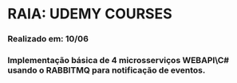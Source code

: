 # RAIA: UDEMY COURSES
 ### **Realizado em: 10/06** 
 ### Implementação básica de 4 microsserviços WEBAPI\C# usando o RABBITMQ para notificação de eventos.
